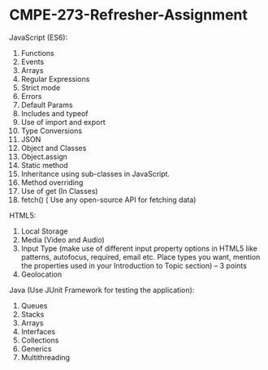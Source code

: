 # CMPE-273-Refresher-Assignment

JavaScript (ES6):
  1. Functions
  2. Events
  3. Arrays
  4. Regular Expressions
  5. Strict mode
  6. Errors
  7. Default Params
  8. Includes and typeof
  9. Use of import and export
  10. Type Conversions
  11. JSON
  12. Object and Classes
  13. Object.assign
  14. Static method
  15. Inheritance using sub-classes in JavaScript.
  16. Method overriding
  17. Use of get (In Classes)
  18. fetch() ( Use any open-source API for fetching data)

HTML5:
  1. Local Storage
  2. Media (Video and Audio)
  3. Input Type (make use of different input property options in HTML5 like patterns, autofocus, required, email etc. Place types you want, mention the properties used in your Introduction to Topic section) – 3 points
  4. Geolocation
  
Java (Use JUnit Framework for testing the application):
  1. Queues
  2. Stacks
  3. Arrays
  4. Interfaces 
  5. Collections 
  6. Generics
  7. Multithreading
